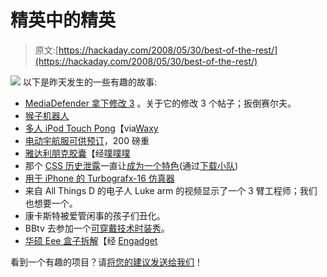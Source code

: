 # 精英中的精英

> 原文:[https://hackaday.com/2008/05/30/best-of-the-rest/](https://hackaday.com/2008/05/30/best-of-the-rest/)

![](../Images/f25354668f2ef50dbba50bbbaf0a7a22.png)
以下是昨天发生的一些有趣的故事:

*   [MediaDefender 拿下修改 3](http://revision3.com/blog/2008/05/29/inside-the-attack-that-crippled-revision3) 。关于它的修改 3 个帖子；扳倒赛尔夫。
*   [猴子机器人](http://www.technologyreview.com/Biotech/20832/)
*   [多人 iPod Touch Pong](http://asiajin.com/blog/2008/05/23/ipong-on-multiple-ipod-touch/)【via[Waxy](http://waxy.org/links/)
*   [电动宇航服可供预订](http://gizmodo.com/394089/hulc-exoskeleton-now-available-for-pre+order)，200 磅重
*   [雅达利朋克胶囊](http://www.geocities.com/worthekik//apcapsule.html)【经[噗噗噗](http://www.boingboing.net/2008/05/29/electronic-noise-mak.html)
*   那个 [CSS 历史泄露](http://jeremiahgrossman.blogspot.com/2006/08/i-know-where-youve-been.html)一直让[成为一个特色](http://azarask.in/blog/post/socialhistoryjs/)(通过[下载小队](http://www.downloadsquad.com/2008/05/29/css-exploit-allows-detection-of-social-site-use/))
*   [用于 iPhone 的 Turbografx-16 仿真器](http://www.youtube.com/watch?v=BoXKi01UymY)
*   来自 All Things D 的电子人 Luke arm 的视频显示了一个 3 臂工程师；我们也想要一个。
*   康卡斯特被爱管闲事的孩子们丑化。
*   BBtv 去参加一个[可穿戴技术时装秀](http://www.boingboing.net/2008/05/29/wearable-tech-fashio.html)。
*   [华硕 Eee 盒子拆解](http://www.anandtech.com/weblog/showpost.aspx?i=451)【经 [Engadget](http://www.engadget.com/2008/05/29/asus-ebox-cracked-open-for-world-to-see-previewed/)

看到一个有趣的项目？请[将您的建议发送给我们](http://www.hackaday.com/tips)！